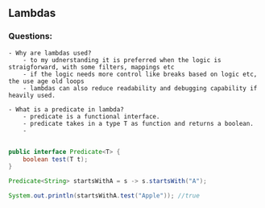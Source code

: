 ## Lambdas

### Questions: 
    - Why are lambdas used? 
        - to my udnerstanding it is preferred when the logic is straigforward, with some filters, mappings etc
        - if the logic needs more control like breaks based on logic etc, the use age old loops
        - lambdas can also reduce readability and debugging capability if heavily used. 

    - What is a predicate in lambda? 
        - predicate is a functional interface. 
        - predicate takes in a type T as function and returns a boolean.
        - 
```java

public interface Predicate<T> {
    boolean test(T t);
}

Predicate<String> startsWithA = s -> s.startsWith("A");

System.out.println(startsWithA.test("Apple")); //true
```
